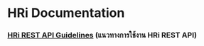 # HRi Documentation
   ### [HRi REST API Guidelines](https://github.com/muit-idev/HRi/wiki/HRi-API-Documents) (แนวทางการใช้งาน HRi REST API)
